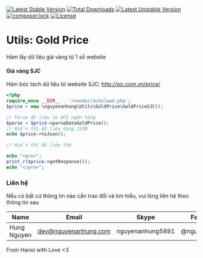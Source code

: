 [![Latest Stable Version](https://poser.pugx.org/nguyenanhung/utils-gold-price/v/stable.svg)](https://packagist.org/packages/nguyenanhung/utils-gold-price)
[![Total Downloads](https://poser.pugx.org/nguyenanhung/utils-gold-price/downloads.svg)](https://packagist.org/packages/nguyenanhung/utils-gold-price)
[![Latest Unstable Version](https://poser.pugx.org/nguyenanhung/utils-gold-price/v/unstable.svg)](https://packagist.org/packages/nguyenanhung/utils-gold-price)
[![composer.lock](https://poser.pugx.org/nguyenanhung/utils-gold-price/composerlock.svg)](https://packagist.org/packages/nguyenanhung/utils-gold-price)
[![License](https://poser.pugx.org/nguyenanhung/utils-gold-price/license.svg)](https://packagist.org/packages/nguyenanhung/utils-gold-price)

# Utils: Gold Price

Hàm lấy dữ liệu giá vàng từ 1 số website

#### Giá vàng SJC

Hàm bóc tách dữ liệu từ website SJC: http://sjc.com.vn/price/

```php
<?php
require_once __DIR__ . '/vendor/autoload.php';
$price = new \nguyenanhung\Utils\GoldPrice\GoldPriceSJC();

// Parse dữ liệu từ API ngân hàng
$parse = $price->parseDataGoldPrice();
// Hiển thị dữ liệu dạng JSON
echo $price->toJson();

// Hiển thị dữ liệu thô

echo "<pre>";
print_r($price->getResponse());
echo "</pre>";
```

### Liên hệ

Nếu có bất cứ thông tin nào cần trao đổi và tìm hiểu, vui lòng liên hệ theo thông tin sau

| Name        | Email                | Skype            | Facebook      |
|-------------|----------------------|------------------|---------------|
| Hung Nguyen | dev@nguyenanhung.com | nguyenanhung5891 | @nguyenanhung |

From Hanoi with Love <3
